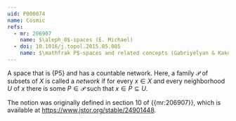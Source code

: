 ```yaml
---
uid: P000074
name: Cosmic
refs:
  - mr: 206907
    name: $\aleph_0$-spaces (E. Michael)
  - doi: 10.1016/j.topol.2015.05.085
    name: $\mathfrak P$-spaces and related concepts (Gabriyelyan & Kakol)
---
```


A space that is {P5} and has a countable network.  Here, a family $\mathcal{P}$ of subsets of $X$ is called a *network* if for every $x\in X$ and every neighborhood $U$ of $x$ there is some $P\in\mathcal P$ such that $x\in P\subseteq U$.

The notion was originally defined in section 10 of {{mr:206907}}, which is available at <https://www.jstor.org/stable/24901448>.
